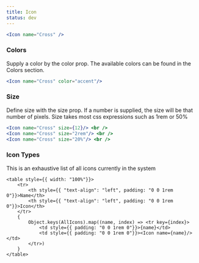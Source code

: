 ```yaml
---
title: Icon
status: dev
---
```


```.jsx
<Icon name="Cross" />
```


### Colors

Supply a color by the color prop. The available colors can be found in the Colors section.
```.jsx
<Icon name="Cross" color="accent"/>
```

### Size

Define size with the size prop. If a number is supplied, the size will be that number of pixels. Size takes most css expressions such as 1rem or 50%

```.jsx
<Icon name="Cross" size={12}/> <br />
<Icon name="Cross" size="2rem"/> <br />
<Icon name="Cross" size="20%"/> <br />
```

### Icon Types

This is an exhaustive list of all icons currently in the system

```!jsx
<table style={{ width: "100%"}}>
    <tr>
        <th style={{ "text-align": "left", padding: "0 0 1rem 0"}}>Name</th>
        <th style={{ "text-align": "left", padding: "0 0 1rem 0"}}>Icon</th>
    </tr>
    { 
        Object.keys(AllIcons).map((name, index) => <tr key={index}>
            <td style={{ padding: "0 0 1rem 0"}}>{name}</td>
            <td style={{ padding: "0 0 1rem 0"}}><Icon name={name}/></td>
        </tr>)
    }
</table>
```